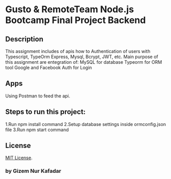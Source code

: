 
# Gusto & RemoteTeam Node.js Bootcamp Final Project Backend

## Description
This assignment includes of apis how to Authentication of users with Typescript, TypeOrm Express, Mysql, Bcrypt, JWT, etc.
Main purpose of this assignment are entegration of:
MySQL for database
Typeorm for ORM tool
Google and Facebook Auth for Login

## Apps
Using Postman to feed the api.

## Steps to run this project:

1.Run npm install command
2.Setup database settings inside ormconfig.json file
3.Run npm start command

## License
[MIT License](http://opensource.org/licenses/MIT).

### by Gizem Nur Kafadar